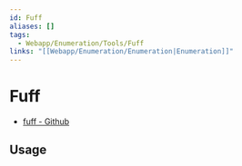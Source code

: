 ```yaml
---
id: Fuff
aliases: []
tags:
  - Webapp/Enumeration/Tools/Fuff
links: "[[Webapp/Enumeration/Enumeration|Enumeration]]"
---
```


# Fuff

- [fuff - Github](https://github.com/ffuf/ffuf)

## Usage
